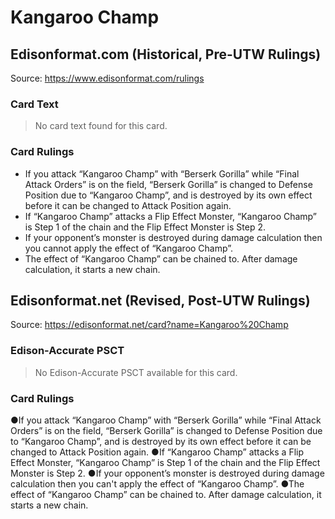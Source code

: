 # Kangaroo Champ

## Edisonformat.com (Historical, Pre-UTW Rulings)

Source: https://www.edisonformat.com/rulings

### Card Text

> No card text found for this card.

### Card Rulings

*   If you attack “Kangaroo Champ” with “Berserk Gorilla” while “Final Attack Orders” is on the field, “Berserk Gorilla” is changed to Defense Position due to “Kangaroo Champ”, and is destroyed by its own effect before it can be changed to Attack Position again.
*   If “Kangaroo Champ” attacks a Flip Effect Monster, “Kangaroo Champ” is Step 1 of the chain and the Flip Effect Monster is Step 2.
*   If your opponent’s monster is destroyed during damage calculation then you cannot apply the effect of “Kangaroo Champ”.
*   The effect of “Kangaroo Champ” can be chained to. After damage calculation, it starts a new chain.

## Edisonformat.net (Revised, Post-UTW Rulings)

Source: https://edisonformat.net/card?name=Kangaroo%20Champ

### Edison-Accurate PSCT

> No Edison-Accurate PSCT available for this card.

### Card Rulings

●If you attack “Kangaroo Champ” with “Berserk Gorilla” while “Final Attack Orders” is on the field, “Berserk Gorilla” is changed to Defense Position due to “Kangaroo Champ”, and is destroyed by its own effect before it can be changed to Attack Position again.
●If “Kangaroo Champ” attacks a Flip Effect Monster, “Kangaroo Champ” is Step 1 of the chain and the Flip Effect Monster is Step 2.
●If your opponent’s monster is destroyed during damage calculation then you can't apply the effect of “Kangaroo Champ”.
●The effect of “Kangaroo Champ” can be chained to. After damage calculation, it starts a new chain.
            